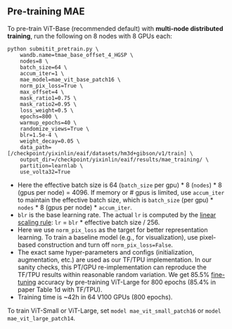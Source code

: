 ## Pre-training MAE

To pre-train ViT-Base (recommended default) with **multi-node distributed training**, run the following on 8 nodes with 8 GPUs each:
```
python submitit_pretrain.py \
    wandb.name=tmae_base_offset_4_HGSP \
    nodes=8 \
    batch_size=64 \
    accum_iter=1 \
    mae_model=mae_vit_base_patch16 \
    norm_pix_loss=True \
    max_offset=4 \
    mask_ratio1=0.75 \
    mask_ratio2=0.95 \
    loss_weight=0.5 \
    epochs=800 \
    warmup_epochs=40 \
    randomize_views=True \
    blr=1.5e-4 \
    weight_decay=0.05 \
    data_path=[/checkpoint/yixinlin/eaif/datasets/hm3d+gibson/v1/train] \
    output_dir=/checkpoint/yixinlin/eaif/results/mae_training/ \
    partition=learnlab \
    use_volta32=True
```
- Here the effective batch size is 64 (`batch_size` per gpu) * 8 (`nodes`) * 8 (gpus per node) = 4096. If memory or # gpus is limited, use `accum_iter` to maintain the effective batch size, which is `batch_size` (per gpu) * `nodes` * 8 (gpus per node) * `accum_iter`.
- `blr` is the base learning rate. The actual `lr` is computed by the [linear scaling rule](https://arxiv.org/abs/1706.02677): `lr` = `blr` * effective batch size / 256.
- Here we use `norm_pix_loss` as the target for better representation learning. To train a baseline model (e.g., for visualization), use pixel-based construction and turn off `norm_pix_loss=False`.
- The exact same hyper-parameters and configs (initialization, augmentation, etc.) are used as our TF/TPU implementation. In our sanity checks, this PT/GPU re-implementation can reproduce the TF/TPU results within reasonable random variation. We get 85.5% [fine-tuning](FINETUNE.md) accuracy by pre-training ViT-Large for 800 epochs (85.4% in paper Table 1d with TF/TPU).
- Training time is ~42h in 64 V100 GPUs (800 epochs).

To train ViT-Small or ViT-Large, set `model mae_vit_small_patch16` or `model mae_vit_large_patch14`.
